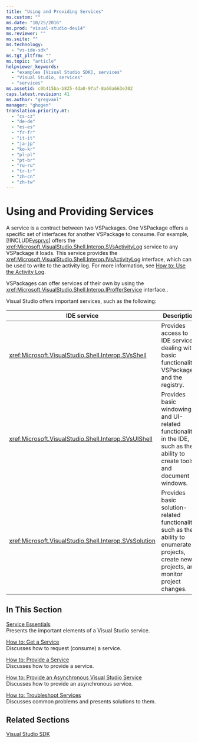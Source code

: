 ```yaml
---
title: "Using and Providing Services"
ms.custom: ""
ms.date: "10/25/2016"
ms.prod: "visual-studio-dev14"
ms.reviewer: ""
ms.suite: ""
ms.technology: 
  - "vs-ide-sdk"
ms.tgt_pltfrm: ""
ms.topic: "article"
helpviewer_keywords: 
  - "examples [Visual Studio SDK], services"
  - "Visual Studio, services"
  - "services"
ms.assetid: c0b415ba-b825-4da0-9faf-8a60a663e302
caps.latest.revision: 41
ms.author: "gregvanl"
manager: "ghogen"
translation.priority.mt: 
  - "cs-cz"
  - "de-de"
  - "es-es"
  - "fr-fr"
  - "it-it"
  - "ja-jp"
  - "ko-kr"
  - "pl-pl"
  - "pt-br"
  - "ru-ru"
  - "tr-tr"
  - "zh-cn"
  - "zh-tw"
---
```

# Using and Providing Services
A service is a contract between two VSPackages. One VSPackage offers a specific set of interfaces for another VSPackage to consume. For example, [!INCLUDE[vsprvs](../code-quality/includes/vsprvs_md.md)] offers the <xref:Microsoft.VisualStudio.Shell.Interop.SVsActivityLog> service to any VSPackage it loads. This service provides the <xref:Microsoft.VisualStudio.Shell.Interop.IVsActivityLog> interface, which can be used to write to the activity log. For more information, see [How to: Use the Activity Log](../extensibility/how-to--use-the-activity-log.md).  
  
 VSPackages can offer services of their own by using the <xref:Microsoft.VisualStudio.Shell.Interop.IProfferService> interface..  
  
 Visual Studio offers important services, such as the following:  
  
|IDE service|Description|  
|-----------------|-----------------|  
|<xref:Microsoft.VisualStudio.Shell.Interop.SVsShell>|Provides access to IDE services dealing with basic functionality, VSPackages, and the registry.|  
|<xref:Microsoft.VisualStudio.Shell.Interop.SVsUIShell>|Provides basic windowing and UI-related functionality in the IDE, such as the ability to create tools and document windows.|  
|<xref:Microsoft.VisualStudio.Shell.Interop.SVsSolution>|Provides basic solution-related functionality, such as the ability to enumerate projects, create new projects, and monitor project changes.|  
  
## In This Section  
 [Service Essentials](../extensibility-internals/service-essentials.md)  
 Presents the important elements of a Visual Studio service.  
  
 [How to: Get a Service](../extensibility/how-to--get-a-service.md)  
 Discusses how to request (consume) a service.  
  
 [How to: Provide a Service](../extensibility/how-to--provide-a-service.md)  
 Discusses how to provide a service.  
  
 [How to: Provide an Asynchronous Visual Studio Service](../extensibility/how-to--provide-an-asynchronous-visual-studio-service.md)  
 Discusses how to provide an asynchronous service.  
  
 [How to: Troubleshoot Services](../extensibility/how-to--troubleshoot-services.md)  
 Discusses common problems and presents solutions to them.  
  
## Related Sections  
 [Visual Studio SDK](../extensibility/visual-studio-sdk.md)